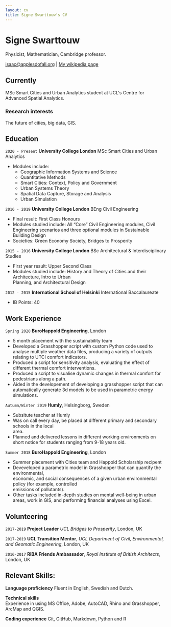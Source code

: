 ```yaml
---
layout: cv
title: Signe Swarttouw's CV
---
```

# Signe Swarttouw
Physicist, Mathematician, Cambridge professor.

<div id="webaddress">
<a href="isaac@applesdofall.org">isaac@applesdofall.org</a>
| <a href="http://en.wikipedia.org/wiki/Isaac_Newton">My wikipedia page</a>
</div>


## Currently

MSc Smart Cities and Urban Analytics student at UCL's Centre for Advanced Spatial Analytics.

### Research interests

The future of cities, big data, GIS.


## Education

`2020 - Present`
__University College London__ MSc Smart Cities and Urban Analytics

- Modules include: 
  - Geographic Information Systems and Science 
  - Quantitative Methods
  - Smart Cities: Context, Policy and Government
  - Urban Systems Theory
  - Spatial Data Capture, Storage and Analysis
  - Urban Simulation
  
 `2016 - 2019`
__University College London__ BEng Civil Engineering

- Final	result: First	Class Honours
- Modules	studied	include:	All	“Core”	Civil	Engineering	modules,	Civil	Engineering	scenarios	and	
three	optional	modules	in	Sustainable	Building	Design
- Societies:	Green	Economy	Society,	Bridges	to	Prosperity

`2015 - 2016`
__University College London__ BSc Architectural & Interdisciplinary Studies

-  First	year	result:	Upper	Second	Class
- Modules	studied	include:	History	and	Theory	of	Cities	and	their	Architecture,	Intro	to	Urban	
Planning,	and	Architectural	Design

`2012 - 2015`
__International School of Helsinki__ International Baccalaureate

- IB Points: 40 

## Work Experience

`Spring 2020`
__BuroHappold Engineering__, London

- 5 month placement with the sustainability team
- Developed a Grasshopper script with custom Python code used to analyse multiple weather data files, producing a variety of outputs relating to UTCI comfort indicators.
- Produced a script for sensitivity analysis, evaluating the effect of different thermal comfort interventions.
- Produced a script to visualise dynamic changes in thermal comfort for pedestrians along a path. 
- Aided in the developement of developing a grasshopper script that can automatically generate 3d models to be used in parametric energy simulations.

`Autumn/Winter 2019`
__Humly__, Helsingborg, Sweden

- Subsitute teacher at Humly
- Was on	call	every	day,	be	placed	at	different	primary	and	secondary	schools	in	the	local	
area.	
- Planned	and	delivered	lessons in different working environments on short notice	for	students	ranging	from	9-18	years	old.	

`Summer 2018`
__BuroHappold Engineering__, London

- Summer placement with Cities team and Happold Scholarship recipent
- Deveveloped	a	parametric	model	in	Grasshopper	that	can	quantify	the	environmental,	
  economic,	and	social	consequences	of	a	given	urban	environmental	policy	(for	example,	controlled	
  emissions	of	pollutants).
- Other	tasks	included	in-depth	studies	on	mental	well-being	in	urban	areas,	work	in	GIS,	and	
  performing	financial	analyses	using	Excel.

## Volunteering

`2017-2019`
__Project Leader__ *UCL Bridges to Prosperity*, London, UK

`2017-2019`
__UCL Transition Mentor__, *UCL Department of Civil, Environmental, and Geomatic Engineering*, London, UK

`2016-2017`
__RIBA Friends Ambassador__, *Royal Institute of British Architects*, London, UK


## Relevant Skills:

__Language	proficiency__
 Fluent	in English,	Swedish	and	Dutch.
 
__Technical	skills__	
 Experience	in	using	MS	Office,	Adobe, AutoCAD, Rhino	and	Grasshopper, ArcMap	and	QGIS.
 
__Coding experience__
 Git, GitHub, Markdown, Python and R



<!-- ### Footer

Last updated: May 2013 -->



